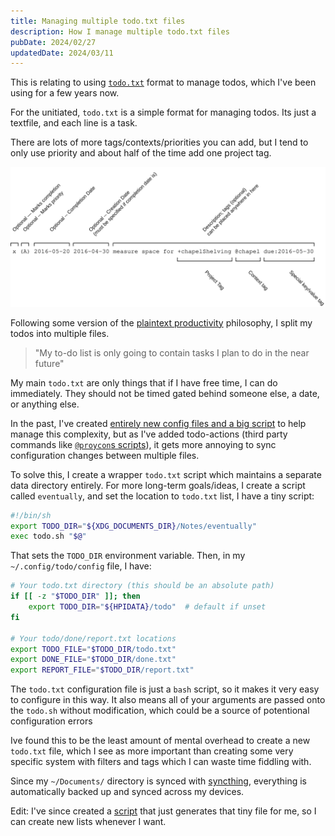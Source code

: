 ```yaml
---
title: Managing multiple todo.txt files
description: How I manage multiple todo.txt files
pubDate: 2024/02/27
updatedDate: 2024/03/11
---
```


This is relating to using [`todo.txt`](https://github.com/todotxt/todo.txt) format to manage todos, which I've been using for a few years now.

For the unitiated, `todo.txt` is a simple format for managing todos. Its just a textfile, and each line is a task.

There are lots of more tags/contexts/priorities you can add, but I tend to only use priority and about half of the time add one project tag.

[![todo.txt](https://github.com/todotxt/todo.txt/raw/master/description.svg)](https://github.com/todotxt/todo.txt?tab=readme-ov-file#todotxt-format-rules)

Following some version of the [plaintext productivity](https://plaintext-productivity.net/1-03-how-i-organize-my-todo-txt-file.html) philosophy, I split my todos into multiple files.

> "My to-do list is only going to contain tasks I plan to do in the near future"

My main `todo.txt` are only things that if I have free time, I can do immediately. They should not be timed gated behind someone else, a date, or anything else.

In the past, I've created [entirely new config files and a big script](https://github.com/seanbreckenridge/bookmark.txt) to help manage this complexity, but as I've added todo-actions (third party commands like [`@proycon`s scripts](https://git.sr.ht/~proycon/todotxt-more)), it gets more annoying to sync configuration changes between multiple files.

To solve this, I create a wrapper `todo.txt` script which maintains a separate data directory entirely. For more long-term goals/ideas, I create a script called `eventually`, and set the location to `todo.txt` list, I have a tiny script:

```bash
#!/bin/sh
export TODO_DIR="${XDG_DOCUMENTS_DIR}/Notes/eventually"
exec todo.sh "$@"
```

That sets the `TODO_DIR` environment variable. Then, in my `~/.config/todo/config` file, I have:

```bash
# Your todo.txt directory (this should be an absolute path)
if [[ -z "$TODO_DIR" ]]; then
	export TODO_DIR="${HPIDATA}/todo"  # default if unset
fi

# Your todo/done/report.txt locations
export TODO_FILE="$TODO_DIR/todo.txt"
export DONE_FILE="$TODO_DIR/done.txt"
export REPORT_FILE="$TODO_DIR/report.txt"
```

The `todo.txt` configuration file is just a `bash` script, so it makes it very easy to configure in this way. It also means all of your arguments are passed onto the `todo.sh` without modification, which could be a source of potentional configuration errors

Ive found this to be the least amount of mental overhead to create a new `todo.txt` file, which I see as more important than creating some very specific system with filters and tags which I can waste time fiddling with.

Since my `~/Documents/` directory is synced with [syncthing](https://syncthing.net/), everything is automatically backed up and synced across my devices.

Edit: I've since created a [script](https://sean.fish/d/todo-new?redirect) that just generates that tiny file for me, so I can create new lists whenever I want.
